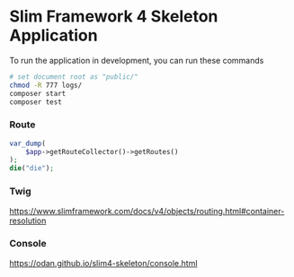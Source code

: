 # Slim Framework 4 Skeleton Application

To run the application in development, you can run these commands 
```bash
# set document root as "public/"
chmod -R 777 logs/
composer start
composer test
```


### Route
```php
var_dump(
    $app->getRouteCollector()->getRoutes()
);
die("die");

```

### Twig
https://www.slimframework.com/docs/v4/objects/routing.html#container-resolution

### Console
https://odan.github.io/slim4-skeleton/console.html
